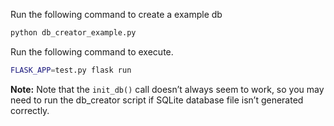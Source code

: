 Run the following command to create a example db
```bash
python db_creator_example.py
```

Run the following command to execute.
```bash
FLASK_APP=test.py flask run
```

**Note:**
Note that the `init_db()` call doesn’t always seem to work, so you may need to run the db_creator script if  SQLite database file isn’t generated correctly. 
